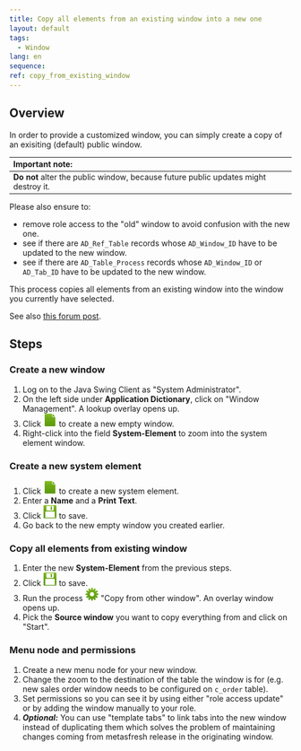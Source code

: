 ```yaml
---
title: Copy all elements from an existing window into a new one
layout: default
tags:  
  - Window
lang: en
sequence:
ref: copy_from_existing_window
---
```


## Overview
In order to provide a customized window, you can simply create a copy of an exisiting (default) public window.

| **Important note:** |
| :--- |
| **Do not** alter the public window, because future public updates might destroy it. |

Please also ensure to:
- remove role access to the "old" window to avoid confusion with the new one.
- see if there are `AD_Ref_Table` records whose `AD_Window_ID` have to be updated to the new window.
- see if there are `AD_Table_Process` records whose `AD_Window_ID` or `AD_Tab_ID` have to be updated to the new window.

This process copies all elements from an existing window into the window you currently have selected.

See also <a href="https://forum.metasfresh.org/t/use-process-for-copy-window/1288" title="Use process for copy window | forum.metasfresh.org" target="\_blank">this forum post</a>.

## Steps

### Create a new window
1. Log on to the Java Swing Client as "System Administrator".
1. On the left side under **Application Dictionary**, click on "Window Management". A lookup overlay opens up.
1. Click ![](../../images/icons/New24.png) to create a new empty window.
1. Right-click into the field **System-Element** to zoom into the system element window.

### Create a new system element
1. Click ![](../../images/icons/New24.png) to create a new system element.
1. Enter a **Name** and a **Print Text**.
1. Click ![](../../images/icons/Save24.png) to save.
1. Go back to the new empty window you created earlier.

### Copy all elements from existing window
1. Enter the new **System-Element** from the previous steps.
1. Click ![](../../images/icons/Save24.png) to save.
1. Run the process ![](../../images/icons/Process24.png) "Copy from other window". An overlay window opens up.
1. Pick the **Source window** you want to copy everything from and click on "Start".

### Menu node and permissions
1. Create a new menu node for your new window.
1. Change the zoom to the destination of the table the window is for (e.g. new sales order window needs to be configured on `c_order` table).
1. Set permissions so you can see it by using either "role access update" or by adding the window manually to your role.
1. ***Optional:*** You can use "template tabs" to link tabs into the new window instead of duplicating them which solves the problem of maintaining changes coming from metasfresh release in the originating window.

